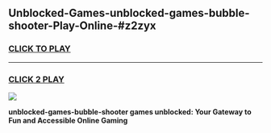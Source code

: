 
## Unblocked-Games-unblocked-games-bubble-shooter-Play-Online-#z2zyx
<h3>
<a href="https://premium.freeplayer.one?title=unblocked-games-bubble-shooter&ref=27F">CLICK TO PLAY</a></h3>
<hr>

<h3>
<a href="https://premium.freeplayer.one?title=unblocked-games-bubble-shooter&ref=27F">CLICK 2 PLAY</a>
  
</h3>

<a href="https://premium.freeplayer.one?title=unblocked-games-bubble-shooter&ref=27F"><img src="https://clearcache.store/games.png"></a>


**unblocked-games-bubble-shooter games unblocked: Your Gateway to Fun and Accessible Online Gaming**
